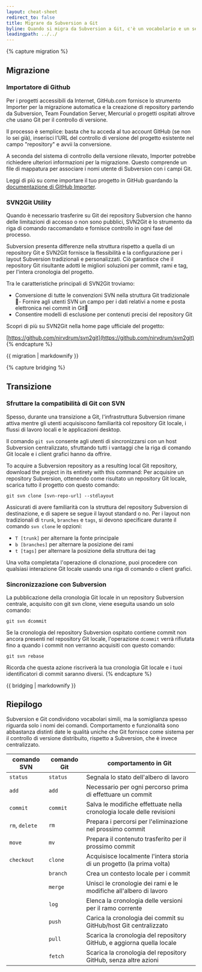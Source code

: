 ```yaml
---
layout: cheat-sheet
redirect_to: false
title: Migrare da Subversion a Git
byline: Quando si migra da Subversion a Git, c'è un vocabolario e un set di comandi da imparare, oltre alle nuove funzionalità offerte solo da Git. Questo cheat sheet ha lo scopo di aiutarti nella transizione tra la classica tecnologia Subversion e l'uso moderno di Git con la piattaforma di collaborazione GitHub.
leadingpath: ../../
---
```


{% capture migration %}
## Migrazione


### Importatore di Github

Per i progetti accessibili da Internet, GitHub.com fornisce lo strumento Importer per la migrazione automatica e la creazione di repository partendo da Subversion, Team Foundation Server, Mercurial o progetti ospitati altrove che usano Git per il controllo di versione.

Il processo è semplice: basta che tu acceda al tuo account GitHub (se non lo sei già), inserisci l'URL del controllo di versione del progetto esistente nel campo "repository" e avvii la conversione.

A seconda del sistema di controllo della versione rilevato, Importer potrebbe richiedere ulteriori informazioni per la migrazione. Questo comprende un file di mappatura per associare i nomi utente di Subversion con i campi Git.

Leggi di più su come importare il tuo progetto in GitHub guardando la [documentazione di GitHub Importer](https://help.github.com/articles/importing-a-repository-with-github-importer/).

### SVN2Git Utility

Quando è necessario trasferire su Git dei repository Subversion che hanno delle limitazioni di accesso o non sono pubblici, SVN2Git è lo strumento da riga di comando raccomandato e fornisce controllo in ogni fase del processo.

Subversion presenta differenze nella struttura rispetto a quella di un repository Git e SVN2Git fornisce la flessibilità e la configurazione per i layout Subversion tradizionali e personalizzati. Ciò garantisce che il repository Git risultante adotti le migliori soluzioni per commit, rami e tag, per l'intera cronologia del progetto.

Tra le caratteristiche principali di SVN2Git troviamo:

- Conversione di tutte le convenzioni SVN nella struttura Git tradizionale
- Fornire agli utenti SVN un campo per i dati relativi a nome e posta elettronica nei commit in Git
- Consentire modelli di esclusione per contenuti precisi del repository Git

Scopri di più su SVN2Git nella home page ufficiale del progetto:

[https://github.com/nirvdrum/svn2git](https://github.com/nirvdrum/svn2git)
{% endcapture %}

<div class="col-md-6 col-12">
{{ migration | markdownify }}
</div>

{% capture bridging %}
## Transizione

### Sfruttare la compatibilità di Git con SVN

Spesso, durante una transizione a Git, l'infrastruttura Subversion rimane attiva mentre gli utenti acquisiscono familiarità col repository Git locale, i flussi di lavoro locali e le applicazioni desktop.

Il comando `git svn` consente agli utenti di sincronizzarsi con un host Subversion centralizzato, sfruttando tutti i vantaggi che la riga di comando Git locale e i client grafici hanno da offrire.

To acquire a Subversion repository as a resulting local Git repository, download the project in its entirety with this command:
Per acquisire un repository Subversion, ottenendo come risultato un repository Git locale, scarica tutto il progetto con questo comando:

```
git svn clone [svn-repo-url] --stdlayout
```

Assicurati di avere familiarità con la struttura del repository Subversion di destinazione, e di sapere se segue il layout standard o no. Per i layout non tradizionali di `trunk`, `branches` e `tags`, si devono specificare durante il comando `svn clone` le opzioni:

- `T [trunk]` per alternare la fonte principale
- `b [branches]` per alternare la posizione dei rami
- `t [tags]`  per alternare la posizione della struttura dei tag

Una volta completata l'operazione di clonazione, puoi procedere con qualsiasi interazione Git locale usando una riga di comando o client grafici.

### Sincronizzazione con Subversion

La pubblicazione della cronologia Git locale in un repository Subversion centrale, acquisito con git svn clone, viene eseguita usando un solo comando:

```
git svn dcommit
```

Se la cronologia del repository Subversion ospitato contiene commit non ancora presenti nel repository Git locale, l'operazione `dcommit` verrà rifiutata fino a quando i commit non verranno acquisiti con questo comando:

```
git svn rebase
```

Ricorda che questa azione riscriverà la tua cronologia Git locale e i tuoi identificatori di commit saranno diversi.
{% endcapture %}

<div class="col-md-6 col-12">
{{ bridging | markdownify }}
</div>


## Riepilogo

Subversion e Git condividono vocabolari simili, ma la somiglianza spesso riguarda solo i nomi dei comandi. Comportamento e funzionalità sono abbastanza distinti date le qualità uniche che Git fornisce come sistema per il controllo di versione distribuito, rispetto a Subversion, che è invece centralizzato.

| comando SVN     | comando Git | comportamento in Git                                                  |
| ---             | ---         | ---                                                                   |
| `status`        | `status`    | Segnala lo stato dell'albero di lavoro                                |
| `add`           | `add`       | Necessario per ogni percorso prima di effettuare un commit            |
| `commit`        | `commit`    | Salva le modifiche effettuate nella cronologia locale delle revisioni |
| `rm`, `delete`  | `rm`        | Prepara i percorsi per l'eliminazione nel prossimo commit             |
| `move`          | `mv`        | Prepara il contenuto trasferito per il prossimo commit                |
| `checkout`      | `clone`     | Acquisisce localmente l'intera storia di un progetto (la prima volta) |
|                 | `branch`    | Crea un contesto locale per i commit                                  |
|                 | `merge`     | Unisci le cronologie dei rami e le modifiche all'albero di lavoro     |
|                 | `log`       | Elenca la cronologia delle versioni per il ramo corrente              |
|                 | `push`      | Carica la cronologia dei commit su GitHub/host Git centralizzato      |
|                 | `pull`      | Scarica la cronologia del repository GitHub, e aggiorna quella locale |
|                 | `fetch`     | Scarica la cronologia del repository GitHub, senza altre azioni       |
